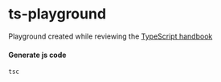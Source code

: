 # ts-playground

Playground created while reviewing the [TypeScript handbook](^1)

#### Generate js code

```console
tsc
```

[^1]:https://www.typescriptlang.org/docs/handbook/intro.html
